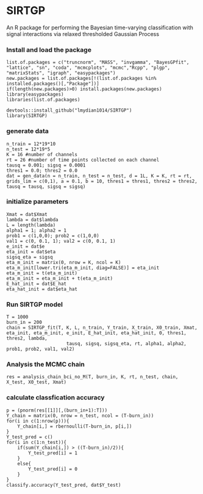 # SIRTGP

An R package for performing the Bayesian time-varying classification with signal interactions via relaxed thresholded Gaussian Process
### Install and load the package
```
list.of.packages = c("truncnorm", "MASS", "invgamma", "BayesGPfit", "lattice", "sn", "coda", "mcmcplots", "mcmc","Rcpp", "plgp", "matrixStats", "igraph", "easypackages")
new.packages = list.of.packages[!(list.of.packages %in% installed.packages()[,"Package"])]
if(length(new.packages)>0) install.packages(new.packages)
library(easypackages)
libraries(list.of.packages)

devtools::install_github("lmydian1014/SIRTGP")
library(SIRTGP)
```

### generate data 
```
n_train = 12*19*10
n_test = 12*19*5
K = 16 #number of channels
rt = 26 #number of time points collected on each channel
tausq = 0.001; sigsq = 0.0001
thres1 = 0.0; thres2 = 0.0
dat = gen_data(n = n_train, n_test = n_test, d = 1L, K = K, rt = rt, grids_lim = c(0,1), a = 0.1, b = 10, thres1 = thres1, thres2 = thres2, tausq = tausq, sigsq = sigsq)

```

### initialize parameters
```
Xmat = dat$Xmat
lambda = dat$lambda
L = length(lambda)
alpha1 = 1; alpha2 = 1
prob1 = c(1,0,0); prob2 = c(1,0,0)
val1 = c(0, 0.1, 1); val2 = c(0, 0.1, 1)
e_init = dat$e
eta_init = dat$eta
sigsq_eta = sigsq
eta_m_init = matrix(0, nrow = K, ncol = K)
eta_m_init[lower.tri(eta_m_init, diag=FALSE)] = eta_init
eta_m_init = t(eta_m_init)
eta_m_init = eta_m_init + t(eta_m_init)
E_hat_init = dat$E_hat
eta_hat_init = dat$eta_hat
```

### Run SIRTGP model
```
T = 1000
burn_in = 200
chain = SIRTGP_fit(T, K, L, n_train, Y_train, X_train, X0_train, Xmat, eta_init, eta_m_init, e_init, E_hat_init, eta_hat_init, 0, thres1, thres2, lambda, 
                      tausq, sigsq, sigsq_eta, rt, alpha1, alpha2, prob1, prob2, val1, val2)
```






### Analysis the MCMC chain 
```
res = analysis_chain_bci_no_M(T, burn_in, K, rt, n_test, chain, X_test, X0_test, Xmat)
```
### calculate classfication accuracy
```
p = (pnorm(res[[1]][,(burn_in+1):T]))
Y_chain = matrix(0, nrow = n_test, ncol = (T-burn_in))
for(i in c(1:nrow(p))){
    Y_chain[i,] = rbernoulli(T-burn_in, p[i,])
}
Y_test_pred = c()
for(i in c(1:n_test)){
    if(sum(Y_chain[i,]) > ((T-burn_in)/2)){
        Y_test_pred[i] = 1
    }
    else{
        Y_test_pred[i] = 0
    }
}
classify.accuracy(Y_test_pred, dat$Y_test)
```






















